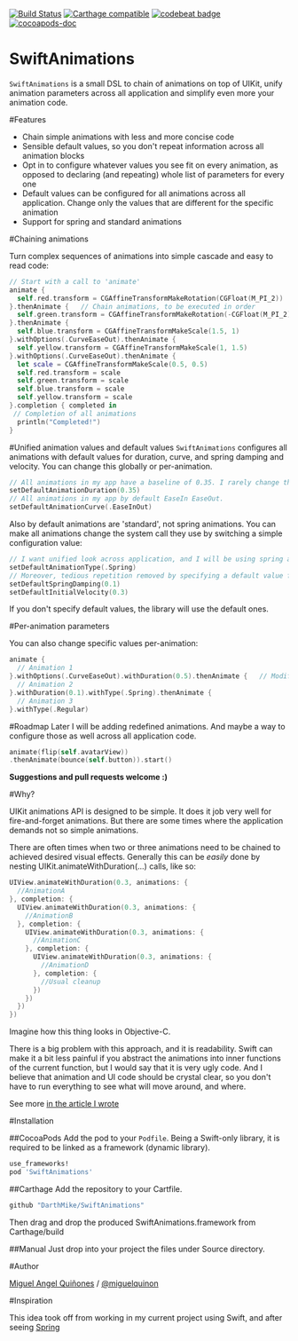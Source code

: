 [![Build Status](https://travis-ci.org/DarthMike/SwiftAnimations.svg?branch=master)](https://travis-ci.org/DarthMike/SwiftAnimations)
[![Carthage compatible](https://img.shields.io/badge/Carthage-compatible-4BC51D.svg?style=flat)](https://github.com/Carthage/Carthage)
[![codebeat badge](https://codebeat.co/badges/bbdd604a-0264-4c2f-8b8b-eb5d22ba4b60)](https://codebeat.co/projects/github-com-darthmike-swiftanimations)
[![cocoapods-doc](https://img.shields.io/cocoapods/metrics/doc-percent/SwiftAnimations.svg)](http://cocoadocs.org/docsets/SwiftAnimations/1.1.2/)

# SwiftAnimations

`SwiftAnimations` is a small DSL to chain of animations on top of UIKit, unify animation parameters across all application and simplify even more your animation code.

#Features
- Chain simple animations with less and more concise code
- Sensible default values, so you don't repeat information across all animation blocks
- Opt in to configure whatever values you see fit on every animation, as opposed to declaring (and repeating) whole list of parameters for every one
- Default values can be configured for all animations across all application. Change only the values that are different for the specific animation
- Support for spring and standard animations

#Chaining animations

Turn complex sequences of animations into simple cascade and easy to read code:

```swift
// Start with a call to 'animate'
animate {
  self.red.transform = CGAffineTransformMakeRotation(CGFloat(M_PI_2))
}.thenAnimate {   // Chain animations, to be executed in order
  self.green.transform = CGAffineTransformMakeRotation(-CGFloat(M_PI_2))
}.thenAnimate {
  self.blue.transform = CGAffineTransformMakeScale(1.5, 1)
}.withOptions(.CurveEaseOut).thenAnimate {
  self.yellow.transform = CGAffineTransformMakeScale(1, 1.5)
}.withOptions(.CurveEaseOut).thenAnimate {
  let scale = CGAffineTransformMakeScale(0.5, 0.5)
  self.red.transform = scale
  self.green.transform = scale
  self.blue.transform = scale
  self.yellow.transform = scale
}.completion { completed in
 // Completion of all animations
  println("Completed!")
}
```

#Unified animation values and default values
`SwiftAnimations` configures all animations with default values for duration, curve, and spring damping and velocity. You can change this globally or per-animation.
```swift
// All animations in my app have a baseline of 0.35. I rarely change this
setDefaultAnimationDuration(0.35)
// All animations in my app by default EaseIn EaseOut.
setDefaultAnimationCurve(.EaseInOut)
```
Also by default animations are 'standard', not spring animations. You can make all animations change the system call they use by switching a simple configuration value:
```swift
// I want unified look across application, and I will be using spring animations everywhere unless otherwise specified
setDefaultAnimationType(.Spring)
// Moreover, tedious repetition removed by specifying a default value for damping and velocity
setDefaultSpringDamping(0.1)
setDefaultInitialVelocity(0.3)
```

If you don't specify default values, the library will use the default ones.

#Per-animation parameters

You can also change specific values per-animation:

```swift
animate {
  // Animation 1
}.withOptions(.CurveEaseOut).withDuration(0.5).thenAnimate {   // Modify how 'previous' animation is performed
  // Animation 2
}.withDuration(0.1).withType(.Spring).thenAnimate {
  // Animation 3
}.withType(.Regular)

```

#Roadmap
Later I will be adding redefined animations. And maybe a way to configure those as well across all application code.

```swift
animate(flip(self.avatarView))
.thenAnimate(bounce(self.button)).start()
```

**Suggestions and pull requests welcome :)**

#Why?

UIKit animations API is designed to be simple. It does it job very well for fire-and-forget animations. But there are some times where
the application demands not so simple animations.

There are often times when two or three animations need to be chained to achieved desired visual effects. Generally this can be *easily* done
by nesting UIKit.animateWithDuration(...) calls, like so:

```swift
UIView.animateWithDuration(0.3, animations: {
  //AnimationA
}, completion: {
  UIView.animateWithDuration(0.3, animations: {
    //AnimationB
  }, completion: {
    UIView.animateWithDuration(0.3, animations: {
      //AnimationC
    }, completion: {
      UIView.animateWithDuration(0.3, animations: {
        //AnimationD
      }, completion: {
        //Usual cleanup
      })
    })
  })
})
```

Imagine how this thing looks in Objective-C.

There is a big problem with this approach, and it is readability. Swift can make it a bit less painful if you abstract the animations into inner functions
of the current function, but I would say that it is very ugly code. And I believe that animation and UI code should be crystal clear, so you don't have to
run everything to see what will move around, and where.

See more [in the article I wrote](http://www.miqu.me/blog/2015/02/05/swift-animations/)

#Installation

##CocoaPods
Add the pod to your `Podfile`. Being a Swift-only library, it is required to be linked as a framework (dynamic library).
```Ruby
use_frameworks!
pod 'SwiftAnimations'
```

##Carthage
Add the repository to your Cartfile.
```Bash
github "DarthMike/SwiftAnimations"
```

Then drag and drop the produced SwiftAnimations.framework from Carthage/build

##Manual
Just drop into your project the files under Source directory.

#Author

[Miguel Angel Quiñones](http://miqu.me) / [@miguelquinon](http://twitter.com/miguelquinon)

#Inspiration

This idea took off from working in my current project using Swift, and after seeing [Spring](https://github.com/MengTo/Spring)
